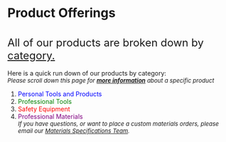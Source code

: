 <!-- Products page: must include boldfacing, underlining italics, 2+ font colors, 2+ font sizes, 2+ font styles, 1-3 hyperlinks - 1 must be link to relevant site outside of you company site that don't replace website pages in browser window, contact me linke to send email, 1+ pictures, ordered list, unordered list, file that can be downloaded relevant to the company, date the page was last modified-->

<html>
<head>
  <b><h1>Product Offerings</h1></b>
    <br>
</head>

<body>
  <font size = "5">All of our products are broken down by <u>category.</u></font>
  <br>
  <br>
  Here is a quick run down of our products by category:
  <br>
  <font size = "2"><i>Please scroll down this page for <b><u>more information</u></b> about a specific product</i></font>
  <br>
  <ol>
    <li><font color = "Blue">Personal Tools and Products</font></li>
    <li><font color = "Green">Professional Tools</font></li>
    <li><font color = "Red">Safety Equipment</font></li>
    <li><font color = "Purple">Professional Materials</font></li>
    <i><font size = "2">If you have questions, or want to place a custom materials orders, please email our <a href = "mailto: abbott47@purdue.edu">Materials Specifications Team</a>.</font></i>
  </ol>
</body>

<br>  
</html>
